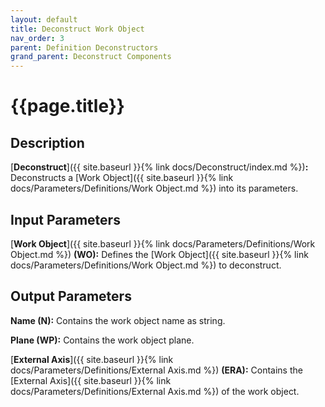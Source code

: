 ```yaml
---
layout: default
title: Deconstruct Work Object
nav_order: 3
parent: Definition Deconstructors
grand_parent: Deconstruct Components
---
```


# **{{page.title}}**

## **Description**

[**Deconstruct**]({{ site.baseurl }}{% link docs/Deconstruct/index.md %})**:** 
Deconstructs a [Work Object]({{ site.baseurl }}{% link docs/Parameters/Definitions/Work Object.md %}) into its parameters.

## **Input Parameters**

[**Work Object**]({{ site.baseurl }}{% link docs/Parameters/Definitions/Work Object.md %}) **(WO):** Defines the [Work Object]({{ site.baseurl }}{% link docs/Parameters/Definitions/Work Object.md %}) to deconstruct.

## **Output Parameters**

**Name (N):** Contains the work object name as string.

**Plane (WP):** Contains the work object plane.

[**External Axis**]({{ site.baseurl }}{% link docs/Parameters/Definitions/External Axis.md %}) **(ERA):** Contains the [External Axis]({{ site.baseurl }}{% link docs/Parameters/Definitions/External Axis.md %}) of the work object. 
